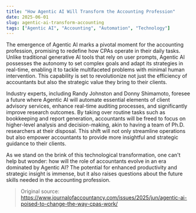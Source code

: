 ```yaml
---
title: "How Agentic AI Will Transform the Accounting Profession"
date: 2025-06-01
slug: agentic-ai-transform-accounting
tags: ["Agentic AI", "Accounting", "Automation", "Technology"]
---
```


The emergence of Agentic AI marks a pivotal moment for the accounting profession, promising to redefine how CPAs operate in their daily tasks. Unlike traditional generative AI tools that rely on user prompts, Agentic AI possesses the autonomy to set complex goals and adapt its strategies in real-time, enabling it to tackle multifaceted problems with minimal human intervention. This capability is set to revolutionize not just the efficiency of accountants but also the strategic value they bring to their clients.

Industry experts, including Randy Johnston and Donny Shimamoto, foresee a future where Agentic AI will automate essential elements of client advisory services, enhance real-time auditing processes, and significantly improve research outcomes. By taking over routine tasks such as bookkeeping and report generation, accountants will be freed to focus on higher-level analysis and decision-making, akin to having a team of Ph.D. researchers at their disposal. This shift will not only streamline operations but also empower accountants to provide more insightful and strategic guidance to their clients.

As we stand on the brink of this technological transformation, one can't help but wonder: how will the role of accountants evolve in an era dominated by Agentic AI? The potential for enhanced productivity and strategic insight is immense, but it also raises questions about the future skills needed in the accounting profession.

> Original source: https://www.journalofaccountancy.com/issues/2025/jun/agentic-ai-poised-to-change-the-way-cpas-work/
